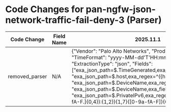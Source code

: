 # Code Changes for pan-ngfw-json-network-traffic-fail-deny-3 (Parser)

| Code Change | Field Name | 2025.11.1 | 2025.12.1 |
|-------------|------------|-----------|------------|
| removed_parser | N/A | {"Vendor": "Palo Alto Networks", "Product": "Palo Alto NGFW", "TimeFormat": "yyyy-MM-dd'T'HH:mm:ss.SSSSSSZ", "ExtractionType": "json", "Fields": ["exa_json_path=$.TimeGenerated,exa_field_name=time", "exa_json_path=$.host,exa_regex=^({host}[\w.-]+)$", "exa_json_path=$.DeviceName,exa_regex=^({host}[\w.-]+)$", "exa_json_path=$.DeviceName,exa_field_name=device_name", "exa_json_path=$.PrivateIPv6,exa_regex=({src_ip}((([0-9a-fA-F.]{0,4}):{1,2}){1,7}([0-9a-fA-F]){0,4})|(((25[0-5]|(2[0-4]|1\d|[0-9]|)\d)\.?\b){4}))(:({src_port}\d+))?", "exa_json_path=$.PrivateIPv4,exa_regex=({src_ip}((([0-9a-fA-F.]{0,4}):{1,2}){1,7}([0-9a-fA-F]){0,4})|(((25[0-5]|(2[0-4]|1\d|[0-9]|)\d)\.?\b){4}))(:({src_port}\d+))?", "exa_json_path=$.PublicIPv4,exa_regex=({dest_ip}((([0-9a-fA-F.]{0,4}):{1,2}){1,7}([0-9a-fA-F]){0,4})|(((25[0-5]|(2[0-4]|1\d|[0-9]|)\d)\.?\b){4}))", "exa_json_path=$.PublicIPv6,exa_regex=({dest_ip}((([0-9a-fA-F.]{0,4}):{1,2}){1,7}([0-9a-fA-F]){0,4})|(((25[0-5]|(2[0-4]|1\d|[0-9]|)\d)\.?\b){4}))", "exa_json_path=$.LogType,exa_field_name=app", "exa_json_path=$.EventStatus,exa_field_name=result", "exa_json_path=$.EndpointDeviceName,exa_field_name=src_host", "exa_json_path=$.SourceRegion,exa_field_name=src_country", "exa_json_path=$.SourceUserName,exa_regex=(({email_address}([A-Za-z0-9]+[!#$%&'+-\/=?^_`~])*[A-Za-z0-9]+@[^\]\s\"\\,\|]+\.[^\]\s\"\\,\|]+)|(({domain}[^\\\s,]+)\\+)?({user}[\w\.\-\!\#\^\~]{1,40}\$?))", "exa_regex=(Source)?User(Name)?\":\"((na|NA|({domain}[^\"\\]+))\\+)?(({email_address}[^@\"]+@[^\.\"]+\.[^\"]+)|({user}[\w\.\-\!\#\^\~]{1,40}\$?))", "exa_json_path=$.EndpointOSType,exa_field_name=os", "exa_json_path=$.EventIDValue,exa_field_name=event_name", "exa_json_path=$.EventIDValue,exa_field_name=auth_method", "exa_json_path=$.SourcePort,exa_field_name=src_port", "exa_json_path=$.DestinationPort,exa_field_name=dest_port", "exa_json_path=$.Protocol,exa_field_name=protocol", "exa_json_path=$.LogType,exa_field_name=event_category", "exa_json_path=$.EndpointOSVersion,exa_field_name=os", "exa_regex=Source(Address|IP)\":\"({src_ip}((([0-9a-fA-F.]{0,4}):{1,2}){1,7}([0-9a-fA-F]){0,4})|(((25[0-5]|(2[0-4]|1\d|[0-9]|)\d)\.?\b){4}))(:({src_port}\d+))?", "exa_json_path=$.DestinationAddress,exa_regex=({dest_ip}((([0-9a-fA-F.]{0,4}):{1,2}){1,7}([0-9a-fA-F]){0,4})|(((25[0-5]|(2[0-4]|1\d|[0-9]|)\d)\.?\b){4}))", "exa_json_path=$.event.DestinationAddress,exa_regex=({dest_ip}((([0-9a-fA-F.]{0,4}):{1,2}){1,7}([0-9a-fA-F]){0,4})|(((25[0-5]|(2[0-4]|1\d|[0-9]|)\d)\.?\b){4}))", "exa_json_path=$.event.TimeGenerated,exa_field_name=time", "exa_json_path=$.event.host,exa_regex=^({host}[\w.-]+)$", "exa_json_path=$.event.DeviceName,exa_regex=^({host}[\w.-]+)$", "exa_json_path=$.event.DeviceName,exa_field_name=device_name", "exa_json_path=$.event.PrivateIPv6,exa_regex=({src_ip}((([0-9a-fA-F.]{0,4}):{1,2}){1,7}([0-9a-fA-F]){0,4})|(((25[0-5]|(2[0-4]|1\d|[0-9]|)\d)\.?\b){4}))(:({src_port}\d+))?", "exa_json_path=$.event.PrivateIPv4,exa_regex=({src_ip}((([0-9a-fA-F.]{0,4}):{1,2}){1,7}([0-9a-fA-F]){0,4})|(((25[0-5]|(2[0-4]|1\d|[0-9]|)\d)\.?\b){4}))(:({src_port}\d+))?", "exa_json_path=$.event.PublicIPv4,exa_regex=({dest_ip}((([0-9a-fA-F.]{0,4}):{1,2}){1,7}([0-9a-fA-F]){0,4})|(((25[0-5]|(2[0-4]|1\d|[0-9]|)\d)\.?\b){4}))", "exa_json_path=$.event.PublicIPv6,exa_regex=({dest_ip}((([0-9a-fA-F.]{0,4}):{1,2}){1,7}([0-9a-fA-F]){0,4})|(((25[0-5]|(2[0-4]|1\d|[0-9]|)\d)\.?\b){4}))", "exa_json_path=$.event.LogType,exa_field_name=app", "exa_json_path=$.event.EventStatus,exa_field_name=result", "exa_json_path=$.event.EndpointDeviceName,exa_field_name=src_host", "exa_json_path=$.event.SourceRegion,exa_field_name=src_country", "exa_json_path=$.event.SourceUserName,exa_regex=(({email_address}([A-Za-z0-9]+[!#$%&'+-\/=?^_`~])*[A-Za-z0-9]+@[^\]\s\"\\,\|]+\.[^\]\s\"\\,\|]+)|(({domain}[^\\\s,]+)\\+)?({user}[\w\.\-\!\#\^\~]{1,40}\$?))", "exa_json_path=$.event.EndpointOSType,exa_field_name=os", "exa_json_path=$.event.EventIDValue,exa_field_name=event_name", "exa_json_path=$.event.EventIDValue,exa_field_name=auth_method", "exa_json_path=$.event.SourcePort,exa_field_name=src_port", "exa_json_path=$.event.DestinationPort,exa_field_name=dest_port", "exa_json_path=$.event.Protocol,exa_field_name=protocol", "exa_json_path=$.event.LogType,exa_field_name=event_category", "exa_json_path=$.event.EndpointOSVersion,exa_field_name=os", "exa_regex=Source(Address|IP)\":\"({src_ip}((([0-9a-fA-F.]{0,4}):{1,2}){1,7}([0-9a-fA-F]){0,4})|(((25[0-5]|(2[0-4]|1\d|[0-9]|)\d)\.?\b){4}))(:({src_port}\d+))?", "exa_json_path=$.event.Description,exa_field_name=additional_info", "exa_regex=((?:1969-[^,]+?)|({time}\d\d\d\d-\d\d-\d\dT\d\d:\d\d:\d\d\.\d+[\+-]\d+:\d+))", "exa_json_path=$.Action,exa_field_name=action", "exa_json_path=$.NATSource,exa_regex=({src_translated_ip}[a-fA-F\d:.]+)", "exa_json_path=$.NATDestination,exa_regex=({dest_translated_ip}[a-fA-F\d:.]+)", "exa_json_path=$.NATSourcePort,exa_field_name=src_translated_port", "exa_json_path=$.NATDestinationPort,exa_field_name=dest_translated_port", "exa_json_path=$.Bytes,exa_field_name=bytes", "exa_json_path=$.BytesSent,exa_field_name=bytes_out", "exa_json_path=$.BytesReceived,exa_field_name=bytes_in", "exa_json_path=$.URLCategory,exa_field_name=category", "exa_json_path=$.Rule,exa_field_name=alert_name", "exa_json_path=$.VendorSeverity,exa_field_name=alert_severity", "exa_json_path=$.LogType,exa_field_name=alert_type", "exa_json_path=$.Subtype,exa_field_name=alert_type", "exa_json_path=$.Application,exa_field_name=network_app", "exa_json_path=$.FromZone,exa_field_name=src_network_zone", "exa_json_path=$.ToZone,exa_field_name=dest_network_zone", "exa_json_path=$.event.NATSource,exa_regex=({src_translated_ip}[a-fA-F\d:.]+)", "exa_json_path=$.event.NATDestination,exa_regex=({dest_translated_ip}[a-fA-F\d:.]+)", "exa_json_path=$.event.NATSourcePort,exa_field_name=src_translated_port", "exa_json_path=$.event.NATDestinationPort,exa_field_name=dest_translated_port", "exa_json_path=$.event.Bytes,exa_field_name=bytes", "exa_json_path=$.event.BytesSent,exa_field_name=bytes_out", "exa_json_path=$.event.BytesReceived,exa_field_name=bytes_in", "exa_json_path=$.event.URLCategory,exa_field_name=category", "exa_json_path=$.event.Rule,exa_field_name=alert_name", "exa_json_path=$.event.VendorSeverity,exa_field_name=alert_severity", "exa_json_path=$.event.LogType,exa_field_name=alert_type", "exa_json_path=$.event.Subtype,exa_field_name=alert_type", "exa_json_path=$.event.Application,exa_field_name=network_app", "exa_json_path=$.event.FromZone,exa_field_name=src_network_zone", "exa_json_path=$.event.ToZone,exa_field_name=dest_network_zone", "exa_json_path=$.Rule,exa_field_name=rule", "exa_json_path=$.ThreatName,exa_field_name=alert_name", "exa_json_path=$.InboundInterface,exa_field_name=src_interface", "exa_json_path=$.OutboundInterface,exa_field_name=dest_interface", "exa_json_path=$.event.InboundInterface,exa_field_name=src_interface", "exa_json_path=$.event.OutboundInterface,exa_field_name=dest_interface", "exa_json_path=$.event.Action,exa_field_name=action", "exa_json_path=$.event.ThreatCategory,exa_regex=((?i:unknown)|({threat_category}[^\"]+))", "exa_json_path=$.event.ThreatID,exa_regex=({alert_name}[^\"\(]+?)\s*(\(({alert_id}[^\"\)]\d+))", "exa_json_path=$.Action,exa_field_name=result", "exa_json_path=$.NATSource,exa_regex=({src_translated_ip}[a-fA-F\d:.]+)", "exa_json_path=$.NATDestination,exa_regex=({dest_translated_ip}[a-fA-F\d:.]+)", "exa_json_path=$.NATSourcePort,exa_field_name=src_translated_port", "exa_json_path=$.NATDestinationPort,exa_field_name=dest_translated_port", "exa_json_path=$.Bytes,exa_field_name=bytes", "exa_json_path=$.BytesSent,exa_field_name=bytes_out", "exa_json_path=$.BytesReceived,exa_field_name=bytes_in", "exa_json_path=$.URLCategory,exa_field_name=category", "exa_json_path=$.Rule,exa_field_name=alert_name", "exa_json_path=$.VendorSeverity,exa_field_name=alert_severity", "exa_json_path=$.LogType,exa_field_name=alert_type"], "Name": "pan-ngfw-json-network-traffic-fail-deny-3", "Conditions": ["\"LogType\":\"TRAFFIC\"", "\"Subtype\":\"end\"", "\"Action\":\"drop\""], "ParserVersion": "v1.0.0"} | N/A |